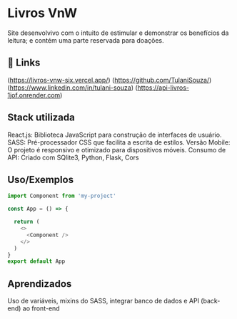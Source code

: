 
# Livros VnW

Site desenvolvivo com o intuito de estimular e demonstrar os benefícios da leitura; e contém uma parte reservada para doações.


## 🔗 Links
(https://livros-vnw-six.vercel.app/)
(https://github.com/TulaniSouza/)
(https://www.linkedin.com/in/tulani-souza)
(https://api-livros-1jof.onrender.com)

## Stack utilizada

React.js: Biblioteca JavaScript para construção de interfaces de usuário.
SASS: Pré-processador CSS que facilita a escrita de estilos.
Versão Mobile: O projeto é responsivo e otimizado para dispositivos móveis.
Consumo de API: Criado com SQlite3, Python, Flask, Cors




## Uso/Exemplos

```javascript
import Component from 'my-project'

const App = () => {

  return (
    <>
      <Component />
    </>
  )
}
export default App
```


## Aprendizados

Uso de variáveis, mixins do SASS, integrar banco de dados e API (back-end) ao front-end

